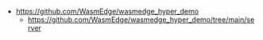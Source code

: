 
- https://github.com/WasmEdge/wasmedge_hyper_demo
  - https://github.com/WasmEdge/wasmedge_hyper_demo/tree/main/server
  